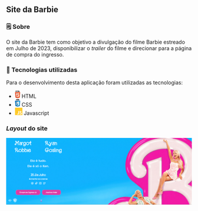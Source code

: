 ## Site da Barbie

### 🗒 Sobre

O site da Barbie tem como objetivo a divulgação do filme Barbie estreado em Julho de 2023, disponibilizar o _trailer_ do filme e direcionar para a página de compra do ingresso. 

### 🔧 Tecnologias utilizadas
Para o desenvolvimento desta aplicação foram utilizadas as tecnologias:
  - <img src="public/html.png" height="20"> HTML
  - <img src="public/css.png" height="20"> CSS 
  - <img src="public/js.png" height="20"> Javascript 

  ### *Layout* do site
  
  <img src="public/site.png">
